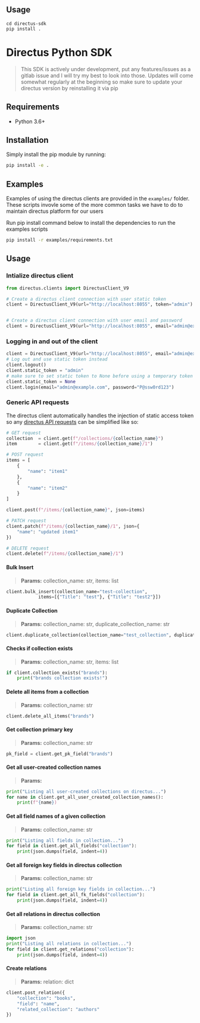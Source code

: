 ## Usage

```
cd directus-sdk
pip install .
```

# Directus Python SDK

> This SDK is actively under development, put any features/issues as a gitlab issue and I will try my best to look into those. Updates will come 
somewhat regularly at the beginning so make sure to update your directus version by reinstalling it via pip

## Requirements

- Python 3.6+

## Installation

Simply install the pip module by running:

```bash
pip install -e .
```

## Examples

Examples of using the directus clients are provided in the `examples/` folder. These scripts invovle some of the more common tasks we have to do
to maintain directus platform for our users

Run pip install command below to install the dependencies to run the examples scripts
```bash
pip install -r examples/requirements.txt
```

## Usage

### Intialize directus client

```python
from directus.clients import DirectusClient_V9

# Create a directus client connection with user static token
client = DirectusClient_V9(url="http://localhost:8055", token="admin")


# Create a directus client connection with user email and password
client = DirectusClient_V9(url="http://localhost:8055", email="admin@example.com", password="P@ssw0rd123")
```

### Logging in and out of the client

```python
client = DirectusClient_V9(url="http://localhost:8055", email="admin@example.com", password="P@ssw0rd123")
# Log out and use static token instead
client.logout()
client.static_token = "admin"
# make sure to set static token to None before using a temporary token with the login command
client.static_token = None
client.login(email="admin@example.com", password="P@ssw0rd123")
```

### Generic API requests

The directus client automatically handles the injection of static access token so any [directus API requests](http://localhost:8055) can be simplified like so:

```python
# GET request
collection  = client.get(f"/collections/{collection_name}")
item        = client.get(f"/items/{collection_name}/1")

# POST request
items = [
    {
        "name": "item1"
    },
    {
        "name": "item2"
    }
]

client.post(f"/items/{collection_name}", json=items)

# PATCH request
client.patch(f"/items/{collection_name}/1", json={
    "name": "updated item1"
})

# DELETE request
client.delete(f"/items/{collection_name}/1")
```

#### Bulk Insert

> **Params:** collection_name: str, items: list

```python
client.bulk_insert(collection_name="test-collection",
            items=[{"Title": "test"}, {"Title": "test2"}])
```

#### Duplicate Collection

> **Params:** collection_name: str, duplicate_collection_name: str

```python
client.duplicate_collection(collection_name="test_collection", duplicate_collection_name="test_duplicate_collection")
```

#### Checks if collection exists

> **Params:** collection_name: str, items: list

```python
if client.collection_exists("brands"):
    print("brands collection exists!")
```

#### Delete all items from a collection

> **Params:** collection_name: str

```python
client.delete_all_items("brands")
```

#### Get collection primary key

> **Params:** collection_name: str

```python
pk_field = client.get_pk_field("brands")
```

#### Get all user-created collection names

> **Params:**

```python
print("Listing all user-created collections on directus...")
for name in client.get_all_user_created_collection_names():
    print(f"{name})
```

#### Get all field names of a given collection

> **Params:** collection_name: str

```python
print("Listing all fields in collection...")
for field in client.get_all_fields("collection"):
    print(json.dumps(field, indent=4))
```

#### Get all foreign key fields in directus collection

> **Params:** collection_name: str

```python
print("Listing all foreign key fields in collection...")
for field in client.get_all_fk_fields("collection"):
    print(json.dumps(field, indent=4))
```

#### Get all relations in directus collection

> **Params:** collection_name: str

```python
import json
print("Listing all relations in collection...")
for field in client.get_relations("collection"):
    print(json.dumps(field, indent=4))
```

#### Create relations

> **Params:** relation: dict

```python
client.post_relation({
    "collection": "books",
    "field": "name",
    "related_collection": "authors"
})
```